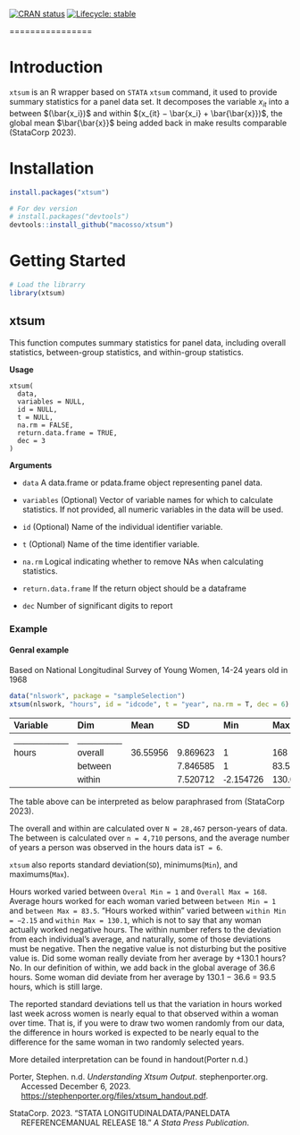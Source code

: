 <!-- badges: start -->
[![CRAN status](https://www.r-pkg.org/badges/version/xtsum)](https://CRAN.R-project.org/package=xtsum) <!-- badges: start -->
[![Lifecycle: stable](https://img.shields.io/badge/lifecycle-stable-brightgreen.svg)](https://lifecycle.r-lib.org/articles/stages.html#stable)
<!-- need [![CRAN Downloads](https://cranlogs.r-pkg.org/badges/xtsum)](https://www.r-pkg.org/pkg/xtsum) [![Launch binder](https://mybinder.org/badge_logo.svg)](https://mybinder.org/v2/gh/Macosso/xtsum/master)  -->

<!-- badges: end -->

================

# Introduction

`xtsum` is an R wrapper based on `STATA` `xtsum` command, it used to
provide summary statistics for a panel data set. It decomposes the
variable $x_{it}$ into a between $(\bar{x_i})$ and within
$(x_{it} − \bar{x_i} + \bar{\bar{x}})$, the global mean $\bar{\bar{x}}$ being added
back in make results comparable (StataCorp 2023).

# Installation

``` r
install.packages("xtsum")

# For dev version
# install.packages("devtools")
devtools::install_github("macosso/xtsum")
```

# Getting Started

``` r
# Load the librarry
library(xtsum)
```

## xtsum

This function computes summary statistics for panel data, including
overall statistics, between-group statistics, and within-group
statistics.

**Usage**

    xtsum(
      data,
      variables = NULL,
      id = NULL,
      t = NULL,
      na.rm = FALSE,
      return.data.frame = TRUE,
      dec = 3
    )

**Arguments**

- `data` A data.frame or pdata.frame object representing panel data.

- `variables` (Optional) Vector of variable names for which to calculate
  statistics. If not provided, all numeric variables in the data will be
  used.

- `id` (Optional) Name of the individual identifier variable.

- `t` (Optional) Name of the time identifier variable.

- `na.rm` Logical indicating whether to remove NAs when calculating
  statistics.

- `return.data.frame` If the return object should be a dataframe

- `dec` Number of significant digits to report

### Example

#### Genral example

Based on National Longitudinal Survey of Young Women, 14-24 years old in
1968

``` r
data("nlswork", package = "sampleSelection")
xtsum(nlswork, "hours", id = "idcode", t = "year", na.rm = T, dec = 6)
```

<table class=" lightable-classic" style="font-family: &quot;Arial Narrow&quot;, &quot;Source Sans Pro&quot;, sans-serif; margin-left: auto; margin-right: auto;">
<thead>
<tr>
<th style="text-align:left;">
Variable
</th>
<th style="text-align:left;">
Dim
</th>
<th style="text-align:left;">
Mean
</th>
<th style="text-align:left;">
SD
</th>
<th style="text-align:left;">
Min
</th>
<th style="text-align:left;">
Max
</th>
<th style="text-align:left;">
Observations
</th>
</tr>
</thead>
<tbody>
<tr>
<td style="text-align:left;">
___________
</td>
<td style="text-align:left;">
_________
</td>
<td style="text-align:left;">
</td>
<td style="text-align:left;">
</td>
<td style="text-align:left;">
</td>
<td style="text-align:left;">
</td>
<td style="text-align:left;">
</td>
</tr>
<tr>
<td style="text-align:left;">
hours
</td>
<td style="text-align:left;">
overall
</td>
<td style="text-align:left;">
36.55956
</td>
<td style="text-align:left;">
9.869623
</td>
<td style="text-align:left;">
1
</td>
<td style="text-align:left;">
168
</td>
<td style="text-align:left;">
N = 28467
</td>
</tr>
<tr>
<td style="text-align:left;">
</td>
<td style="text-align:left;">
between
</td>
<td style="text-align:left;">
</td>
<td style="text-align:left;">
7.846585
</td>
<td style="text-align:left;">
1
</td>
<td style="text-align:left;">
83.5
</td>
<td style="text-align:left;">
n = 4710
</td>
</tr>
<tr>
<td style="text-align:left;">
</td>
<td style="text-align:left;">
within
</td>
<td style="text-align:left;">
</td>
<td style="text-align:left;">
7.520712
</td>
<td style="text-align:left;">
-2.154726
</td>
<td style="text-align:left;">
130.05956
</td>
<td style="text-align:left;">
T = 6.043949
</td>
</tr>
</tbody>
</table>

The table above can be interpreted as below paraphrased from (StataCorp
2023).

The overall and within are calculated over `N = 28,467` person-years of
data. The between is calculated over `n = 4,710` persons, and the
average number of years a person was observed in the hours data
is`T = 6`.

`xtsum` also reports standard deviation(`SD`), minimums(`Min`), and
maximums(`Max`).

Hours worked varied between `Overal Min = 1` and `Overall Max = 168`.
Average hours worked for each woman varied between `between Min = 1` and
`between Max = 83.5`. “Hours worked within” varied between
`within Min = −2.15` and `within Max = 130.1`, which is not to say that
any woman actually worked negative hours. The within number refers to
the deviation from each individual’s average, and naturally, some of
those deviations must be negative. Then the negative value is not
disturbing but the positive value is. Did some woman really deviate from
her average by +130.1 hours? No. In our definition of within, we add
back in the global average of 36.6 hours. Some woman did deviate from
her average by 130.1 − 36.6 = 93.5 hours, which is still large.

The reported standard deviations tell us that the variation in hours
worked last week across women is nearly equal to that observed within a
woman over time. That is, if you were to draw two women randomly from
our data, the difference in hours worked is expected to be nearly equal
to the difference for the same woman in two randomly selected years.

More detailed interpretation can be found in handout(Porter n.d.)

<div id="refs" class="references csl-bib-body hanging-indent"
entry-spacing="0">

<div id="ref-stephenporter" class="csl-entry">

Porter, Stephen. n.d. *Understanding Xtsum Output*. stephenporter.org.
Accessed December 6, 2023.
<https://stephenporter.org/files/xtsum_handout.pdf>.

</div>

<div id="ref-stata" class="csl-entry">

StataCorp. 2023. “STATA LONGITUDINALDATA/PANELDATA REFERENCEMANUAL
RELEASE 18.” *A Stata Press Publication*.

</div>

</div>
